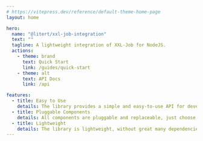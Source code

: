 ```yaml
---
# https://vitepress.dev/reference/default-theme-home-page
layout: home

hero:
  name: "@litert/xxl-job-integration"
  text: ""
  tagline: A lightweight integration of XXL-Job for NodeJS.
  actions:
    - theme: brand
      text: Quick Start
      link: /guides/quick-start
    - theme: alt
      text: API Docs
      link: /api

features:
  - title: Easy to Use
    details: The library provides a simple and easy-to-use API for developers.
  - title: Pluggable Components
    details: All components are pluggable and replaceable, just choose what you need.
  - title: Lightweight
    details: The library is lightweight, without great many dependencies.
---
```


